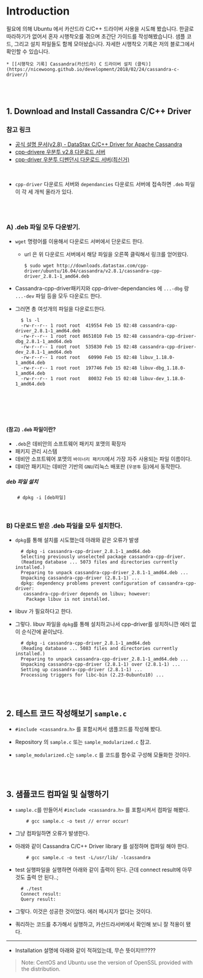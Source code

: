 

# Introduction

필요에 의해 Ubuntu 에서 카산드라 C/C++ 드라이버 사용을 시도해 봤습니다. 
	한글로 따라하기가 없어서 혼자 시행착오를 겪으며 초간단 가이드를 작성해봤습니다. 
	샘플 코드, 그리고 설치 파일들도 함께 모아놨습니다. 
	자세한 시행착오 기록은 저의 블로그에서 확인할 수 있습니다. 
 
 
	* [[시행착오 기록] Cassandra(카산드라) C 드라이버 설치 (클릭)](https://nicewoong.github.io/development/2018/02/24/cassandra-c-driver/)



<br><br>


## 1. Download and Install Cassandra C/C++ Driver


### 참고 링크
* [공식 설명 문서(v2.8) - DataStax C/C++ Driver for Apache Cassandra](https://docs.datastax.com/en/developer/cpp-driver/2.8/topics/)
* [cpp-drivere 우분투 v2.8 다운로드 서버](http://downloads.datastax.com/cpp-driver/ubuntu/16.04/cassandra/v2.8.1/)
* [cpp-driver 우분투 디펜던시 다운로드 서버(최신거)](http://downloads.datastax.com/cpp-driver/ubuntu/16.04/dependencies/)  


<br>


* `cpp-driver` 다운로드 서버와 `dependancies` 다운로드 서버에 접속하면 `.deb` 파일이 각 세 개씩 올라가 있다. 



<br><br>


### A) .deb 파일 모두 다운받기. 
* `wget` 명령어를 이용해서 다운로드 서버에서 단운로드 한다. 
  * url 은 위 다운로드 서버에서 해당 파일을 오른쪽 클릭해서 링크를 얻어왔다.     

        $ sudo wget http://downloads.datastax.com/cpp-driver/ubuntu/16.04/cassandra/v2.8.1/cassandra-cpp-driver_2.8.1-1_amd64.deb



* Cassandra-cpp-driver패키지와 cpp-driver-dependancies 에 `...-dbg` 랑 `...-dev` 파일 등을 모두 다운로드 한다. 
* 그러면 총 여섯개의 파일을 다운로드한다.

        $ ls -l
        -rw-r--r-- 1 root root  419554 Feb 15 02:48 cassandra-cpp-driver_2.8.1-1_amd64.deb
        -rw-r--r-- 1 root root 8651010 Feb 15 02:48 cassandra-cpp-driver-dbg_2.8.1-1_amd64.deb
        -rw-r--r-- 1 root root  535830 Feb 15 02:48 cassandra-cpp-driver-dev_2.8.1-1_amd64.deb
        -rw-r--r-- 1 root root   60990 Feb 15 02:48 libuv_1.18.0-1_amd64.deb
        -rw-r--r-- 1 root root  197746 Feb 15 02:48 libuv-dbg_1.18.0-1_amd64.deb
        -rw-r--r-- 1 root root   80032 Feb 15 02:48 libuv-dev_1.18.0-1_amd64.deb


<br><br>
<br><br>


#### (참고) `.deb` 파일이란?

* `.deb`은 데비안의 소프트웨어 패키지 포맷의 확장자
* 패키지 관리 시스템 
* 데비안 소프트웨어 포맷의 `바이너리 패키지`에서 가장 자주 사용되는 파일 이름이다.
* 데비안 패키지는 데비안 기반의 `GNU`/리눅스 배포판 (`우분투` 등)에서 동작한다.


##### deb 파일 설치

        # dpkg -i [deb파일]


        


<br>

### B) 다운로드 받은 .deb 파일을 모두 설치한다.
* `dpkg`를 통해 설치를 시도했는데 아래와 같은 오류가 발생

        # dpkg -i cassandra-cpp-driver_2.8.1-1_amd64.deb 
        Selecting previously unselected package cassandra-cpp-driver.
        (Reading database ... 5073 files and directories currently installed.)
        Preparing to unpack cassandra-cpp-driver_2.8.1-1_amd64.deb ...
        Unpacking cassandra-cpp-driver (2.8.1-1) ...
        dpkg: dependency problems prevent configuration of cassandra-cpp-driver:
         cassandra-cpp-driver depends on libuv; however:
          Package libuv is not installed.

* libuv 가 필요하다고 한다. 

* 그렇다. libuv 파일을 `dpkg`를 통해 설치하고나서 cpp-driver를 설치하니깐 에러 없이 순식간에 끝이났다. 

        # dpkg -i cassandra-cpp-driver_2.8.1-1_amd64.deb 
        (Reading database ... 5083 files and directories currently installed.)
        Preparing to unpack cassandra-cpp-driver_2.8.1-1_amd64.deb ...
        Unpacking cassandra-cpp-driver (2.8.1-1) over (2.8.1-1) ...
        Setting up cassandra-cpp-driver (2.8.1-1) ...
        Processing triggers for libc-bin (2.23-0ubuntu10) ...

        


<br><br>

## 2. 테스트 코드 작성해보기 `sample.c`

* `#include <cassandra.h>` 를 포함시켜서 샘플코드를 작성해 봤다. 

* Repository 의 `sample.c` 또는 `sample_modularized.c` 참고.

* `sample_modularized.c`는 `sample.c` 를 코드를 함수로 구성해 모듈화한 것이다.




<br><br>
## 3. 샘플코드 컴파일 및 실행하기


* `sample.c`를 만들어서 `#include <cassandra.h>` 를 포함시켜서 컴파일 해봤다. 

          # gcc sample.c -o test // error occur!




*  그냥 컴파일하면 오류가 발생한다. 


* 아래와 같이 Cassandra C/C++ Driver library 를 설정하며 컴파일 해야 한다. 

          # gcc sample.c -o test -L/usr/lib/ -lcassandra




* test 실행파일을 실행하면 아래와 같이 출력이 된다. 근데 connect result에 아무것도 출력 안 된다..;

        # ./test 
        Connect result:
        Query result:



* 그렇다. 이것은 성공한 것이었다. 에러 메시지가 없다는 것이다. 

* 쿼리하는 코드를 추가해서 실행하고, 카산드라서버에서 확인해 보니 잘 적용이 됐다.





-----


* Installation 설명에 아래와 같이 적혀있는데, 무슨 뜻이지!!!????

> Note: CentOS and Ubuntu use the version of OpenSSL provided with the distribution.









